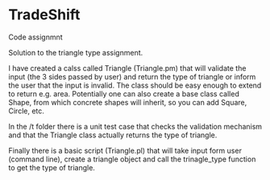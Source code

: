 # TradeShift
Code assignmnt

Solution to the triangle type assignment. 

I have created a calss called Triangle (Triangle.pm) that will validate the input (the 3 sides passed by user) and return the type of triangle or inform the user that the input is invalid. The class should be easy enough to extend to return e.g. area. Potentially one can also create a base class called Shape, from which concrete shapes will inherit, so you can add Square, Circle, etc.

In the /t folder there is a unit test case that checks the validation mechanism and that the Triangle class actually returns the type of triangle.

Finally there is a basic script (Triangle.pl) that will take input form user (command line), create a triangle object and call the trinagle_type function to get the type of triangle.
